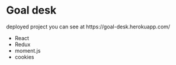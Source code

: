 <h1>Goal desk</h1>
deployed project you can see at https://goal-desk.herokuapp.com/

<ul>
  <li>React</li>
  <li>Redux</li>
  <li>moment.js</li>
  <li>cookies</li>  
</ul>